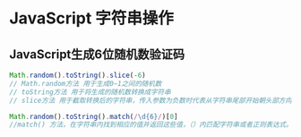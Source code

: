 # JavaScript 字符串操作

## JavaScript生成6位随机数验证码

```javascript
Math.random().toString().slice(-6)
// Math.random方法 用于生成0~1之间的随机数
// toString方法 用于将生成的随机数转换成字符串
// slice方法 用于截取转换后的字符串，传入参数为负数时代表从字符串尾部开始朝头部方向截取
```

```javascript
Math.random().toString().match(/\d{6}/)[0]
//match() 方法，在字符串内找到相应的值并返回这些值，（）内匹配字符串或者正则表达式。该方法类似 indexOf() 和 lastIndexOf()，但是它返回指定的值，而不是字符串的位置
```

